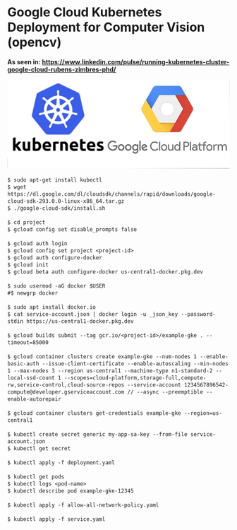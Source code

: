 # Google Cloud Kubernetes Deployment for Computer Vision (opencv)

<b>As seen in: https://www.linkedin.com/pulse/running-kubernetes-cluster-google-cloud-rubens-zimbres-phd/</b>

<img src=https://github.com/RubensZimbres/Repo-2020/blob/master/Google-Cloud-Kubernetes/k8s.png>  

```
$ sudo apt-get install kubectl
$ wget https://dl.google.com/dl/cloudsdk/channels/rapid/downloads/google-cloud-sdk-293.0.0-linux-x86_64.tar.gz
$ ./google-cloud-sdk/install.sh

$ cd project
$ gcloud config set disable_prompts false

$ gcloud auth login
$ gcloud config set project <project-id>
$ gcloud auth configure-docker
$ gcloud init
$ gcloud beta auth configure-docker us-central1-docker.pkg.dev

$ sudo usermod -aG docker $USER
#$ newgrp docker

$ sudo apt install docker.io
$ cat service-account.json | docker login -u _json_key --password-stdin https://us-central1-docker.pkg.dev

$ gcloud builds submit --tag gcr.io/<project-id>/example-gke . --timeout=85000

$ gcloud container clusters create example-gke --num-nodes 1 --enable-basic-auth --issue-client-certificate --enable-autoscaling --min-nodes 1 --max-nodes 3 --region us-central1 --machine-type n1-standard-2 --local-ssd-count 1 --scopes=cloud-platform,storage-full,compute-rw,service-control,cloud-source-repos --service-account 1234567896542-compute@developer.gserviceaccount.com // --async --preemptible --enable-autorepair

$ gcloud container clusters get-credentials example-gke --region=us-central1

$ kubectl create secret generic my-app-sa-key --from-file service-account.json
$ kubectl get secret

$ kubectl apply -f deployment.yaml

$ kubectl get pods
$ kubectl logs <pod-name>
$ kubectl describe pod example-gke-12345

$ kubectl apply -f allow-all-network-policy.yaml

$ kubectl apply -f service.yaml
```
